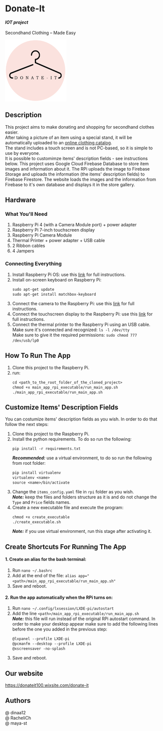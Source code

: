 # Donate-It
***IOT project***\
\
Secondhand Clothing – Made Easy

<img src="https://github.com/RacheliCh/Donate-It/blob/main/website/donateItLogo.png"  width="200" height="200">

## Description
This project aims to make donating and shopping for secondhand clothes easier.\
After taking a picture of an item using a special stand, it will be automatically uploaded to an [online clothing catalog](https://donateit100.wixsite.com/donate-it).\
The stand includes a touch screen and is not PC-based, so it is simple to use by everyone.\
It is possible to customimze items' description fields - see instructions below.
This project uses Google Cloud Firebase Database to store item images and information about it. The RPi uploads the image to Firebase Storage and uploads the information (the items' description fields) to Firebase Firestore. The website loads the images and the information from Firebase to it's own database and displays it in the store gallery.

## Hardware
### What You'll Need
1. Raspberry Pi 4 (with a Camera Module port) + power adapter
2. Raspberry Pi 7-inch touchscreen display
3. Raspberry Pi Camera Module
4. Thermal Printer + power adapter + USB cable
5. 2 Ribbon cables
6. 4 Jampers

### Connecting Everything
1. Install Raspberry Pi OS: use this [link](https://www.raspberrypi.com/documentation/computers/getting-started.html) for full instructions.
2. Install on-screen keyboard on Raspberry Pi:
    ```
    sudo apt-get update
    sudo apt-get install matchbox-keyboard
    ```
3. Connect the camera to the Raspberry Pi: use this [link](https://projects.raspberrypi.org/en/projects/getting-started-with-picamera/1) for full instructions.
4. Connect the touchscreen display to the Raspberry Pi: use this [link](https://www.raspberrypi.com/documentation/accessories/display.html) for full instructions.
5. Connect the thermal printer to the Raspberry Pi using an USB cable.\
   Make sure it's connected and recognized: `ls -l /dev/tty`\
   Make sure to give it the required permissions: `sudo chmod 777 /dev/usb/lp0`

## How To Run The App
1. Clone this project to the Raspberry Pi.
2. run:
    ```
    cd <path_to_the_root_folder_of_the_cloned_project>
    chmod +x main_app_rpi_executable/run_main_app.sh
    ./main_app_rpi_executable/run_main_app.sh
    ```

## Customize Items' Description Fields
You can costumize items' description fields as you wish. In order to do that follow the next steps:
1. Clone this project to the Raspberry Pi.
2. Install the python requirements. To do so run the following:
    ```
    pip install -r requirements.txt
    ```
    ***Recommended:*** use a virtual environment, to do so run the following from root folder:
    ```
    pip install virtualenv
    virtualenv <name>
    source <name>/bin/activate
    ```
3. Change the `items_config.yaml` file in `rpi` folder as you wish.\
    ***Note:*** keep the files and folders structure as it is and do not change the `Type` and `Price` fields names.
4. Create a new executable file and execute the program:
    ```
    chmod +x create_executable
    ./create_executable.sh
    ```
    ***Note:*** if you use virtual environment, run this stage after activating it.
    
## Create Shortcuts For Running The App
#### 1. Create an alias for the bash terminal:
1. Run `nano ~/.bashrc`
2. Add at the end of the file: `alias app="<path>/main_app_rpi_executable/run_main_app.sh"`
3. Save and reboot.
#### 2. Run the app automatically when the RPi turns on:
1. Run `nano ~/.config/lxsession/LXDE-pi/autostart`
2. Add the line `<path>/main_app_rpi_executable/run_main_app.sh`\
***Note:*** this file will run instead of the original RPi autostart command. In order to make your desktop appear make sure to add the following lines
before the one you added in the previous step:
    ```
    @lxpanel --profile LXDE-pi
    @pcmanfm --desktop --profile LXDE-pi
    @xscreensaver -no-splash
    ```
3. Save and reboot.
    
## Our website
https://donateit100.wixsite.com/donate-it

## Authors
@ dinaa12\
@ RacheliCh\
@ maya-st
